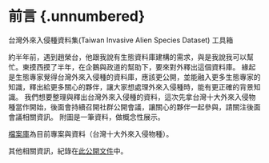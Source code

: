 # 前言 {.unnumbered}

台灣外來入侵種資料集(Taiwan Invasive Alien Species Dataset) 工具箱


約半年前，遇到趙榮台，他跟我說有生態資料庫建構的需求，與是我說我可以幫忙。東摸西摸了半年，在企鵝與政道的幫助下，要來對外釋出這個資料庫。
緣起是生態專家覺得台灣外來入侵種的資料庫，應該更公開，並能融入更多生態專家的知識，釋出給更多關心的夥伴，讓大家想處理外來入侵種時，能有更正確的背景知識。
我們想要整理與釋出台灣外來入侵種的資料，這次先拿台灣十大外來入侵物種當作開始，後面會持續召開社群公開會議，讓關心的夥伴一起參與，請關注後面會議相關資訊。
附圖是一筆資料，做概念性展示。

[檔案庫](https://drive.google.com/drive/folders/1-V-sH7RPQTTl-L5WvbjUV42HI9k8C_Lr?usp=share_link)為目前專案與資料（台灣十大外來入侵物種）。


其他相關資訊，紀錄在[此公開文件](https://docs.google.com/document/d/1Mmo_60f9_qd9Ii3OKhdam1v4fW2xGnXjJyg8hyZm4DE/edit?usp=sharing)中。



